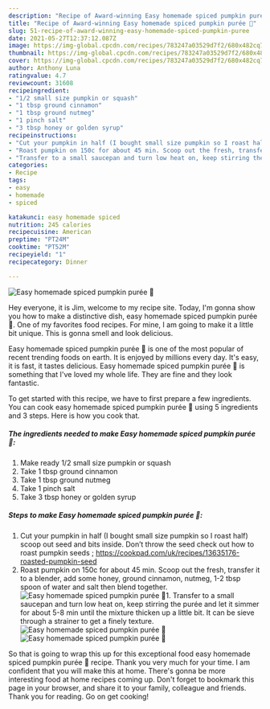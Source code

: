 ```yaml
---
description: "Recipe of Award-winning Easy homemade spiced pumpkin purée 🎃"
title: "Recipe of Award-winning Easy homemade spiced pumpkin purée 🎃"
slug: 51-recipe-of-award-winning-easy-homemade-spiced-pumpkin-puree
date: 2021-05-27T12:37:12.087Z
image: https://img-global.cpcdn.com/recipes/783247a03529d7f2/680x482cq70/easy-homemade-spiced-pumpkin-puree-recipe-main-photo.jpg
thumbnail: https://img-global.cpcdn.com/recipes/783247a03529d7f2/680x482cq70/easy-homemade-spiced-pumpkin-puree-recipe-main-photo.jpg
cover: https://img-global.cpcdn.com/recipes/783247a03529d7f2/680x482cq70/easy-homemade-spiced-pumpkin-puree-recipe-main-photo.jpg
author: Anthony Luna
ratingvalue: 4.7
reviewcount: 31608
recipeingredient:
- "1/2 small size pumpkin or squash"
- "1 tbsp ground cinnamon"
- "1 tbsp ground nutmeg"
- "1 pinch salt"
- "3 tbsp honey or golden syrup"
recipeinstructions:
- "Cut your pumpkin in half (I bought small size pumpkin so I roast half) scoop out seed and bits inside. Don’t throw the seed check out how to roast pumpkin seeds ; https://cookpad.com/uk/recipes/13635176-roasted-pumpkin-seed"
- "Roast pumpkin on 150c for about 45 min. Scoop out the fresh, transfer it to a blender, add some honey, ground cinnamon, nutmeg, 1-2 tbsp spoon of water and salt then blend together."
- "Transfer to a small saucepan and turn low heat on, keep stirring the purée and let it simmer for about 5-8 min until the mixture thicken up a little bit. It can be sieve through a strainer to get a finely texture."
categories:
- Recipe
tags:
- easy
- homemade
- spiced

katakunci: easy homemade spiced 
nutrition: 245 calories
recipecuisine: American
preptime: "PT24M"
cooktime: "PT52M"
recipeyield: "1"
recipecategory: Dinner

---
```



![Easy homemade spiced pumpkin purée 🎃](https://img-global.cpcdn.com/recipes/783247a03529d7f2/680x482cq70/easy-homemade-spiced-pumpkin-puree-recipe-main-photo.jpg)

Hey everyone, it is Jim, welcome to my recipe site. Today, I'm gonna show you how to make a distinctive dish, easy homemade spiced pumpkin purée 🎃. One of my favorites food recipes. For mine, I am going to make it a little bit unique. This is gonna smell and look delicious.

Easy homemade spiced pumpkin purée 🎃 is one of the most popular of recent trending foods on earth. It is enjoyed by millions every day. It's easy, it is fast, it tastes delicious. Easy homemade spiced pumpkin purée 🎃 is something that I've loved my whole life. They are fine and they look fantastic.




To get started with this recipe, we have to first prepare a few ingredients. You can cook easy homemade spiced pumpkin purée 🎃 using 5 ingredients and 3 steps. Here is how you cook that.

<!--inarticleads1-->

##### The ingredients needed to make Easy homemade spiced pumpkin purée 🎃:

1. Make ready 1/2 small size pumpkin or squash
1. Take 1 tbsp ground cinnamon
1. Take 1 tbsp ground nutmeg
1. Take 1 pinch salt
1. Take 3 tbsp honey or golden syrup




<!--inarticleads2-->

##### Steps to make Easy homemade spiced pumpkin purée 🎃:

1. Cut your pumpkin in half (I bought small size pumpkin so I roast half) scoop out seed and bits inside. Don’t throw the seed check out how to roast pumpkin seeds ; https://cookpad.com/uk/recipes/13635176-roasted-pumpkin-seed
1. Roast pumpkin on 150c for about 45 min. Scoop out the fresh, transfer it to a blender, add some honey, ground cinnamon, nutmeg, 1-2 tbsp spoon of water and salt then blend together.
<img src="//assets-global.cpcdn.com/assets/icons/button_play-2c75c40dde080a61004c1f40b05d8f140eaff45d7e9e6481dc71c63d2e7c4909.png" alt="Easy homemade spiced pumpkin purée 🎃">1. Transfer to a small saucepan and turn low heat on, keep stirring the purée and let it simmer for about 5-8 min until the mixture thicken up a little bit. It can be sieve through a strainer to get a finely texture.
<img src="//assets-global.cpcdn.com/assets/icons/button_play-2c75c40dde080a61004c1f40b05d8f140eaff45d7e9e6481dc71c63d2e7c4909.png" alt="Easy homemade spiced pumpkin purée 🎃"><img src="//assets-global.cpcdn.com/assets/icons/button_play-2c75c40dde080a61004c1f40b05d8f140eaff45d7e9e6481dc71c63d2e7c4909.png" alt="Easy homemade spiced pumpkin purée 🎃">



So that is going to wrap this up for this exceptional food easy homemade spiced pumpkin purée 🎃 recipe. Thank you very much for your time. I am confident that you will make this at home. There's gonna be more interesting food at home recipes coming up. Don't forget to bookmark this page in your browser, and share it to your family, colleague and friends. Thank you for reading. Go on get cooking!
